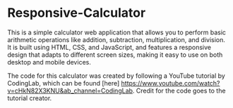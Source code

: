 # Responsive-Calculator
This is a simple calculator web application that allows you to perform basic arithmetic operations like addition, subtraction, multiplication, and division. It is built using HTML, CSS, and JavaScript, and features a responsive design that adapts to different screen sizes, making it easy to use on both desktop and mobile devices.

The code for this calculator was created by following a YouTube tutorial by CodingLab, which can be found [here] https://www.youtube.com/watch?v=cHkN82X3KNU&ab_channel=CodingLab. Credit for the code goes to the tutorial creator.
